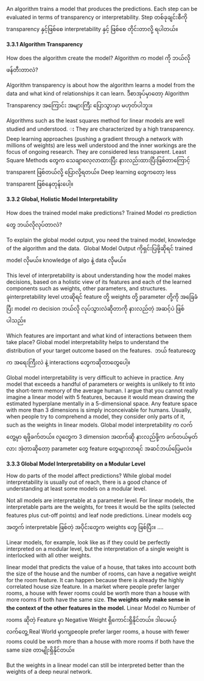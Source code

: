 An algorithm trains a model that produces the predictions.
Each step can be evaluated in terms of transparency or interpretability.
Step တစ်ခုချင်းစီကို transparency နှင့်ဖြစ်​စေ interpretability နှင့် ဖြစ်​စေ တိုင်းတာလို့ ရပါတယ်။

**3.3.1 Algorithm Transparency**

How does the algorithm create the model?
Algorithm က model ကို ဘယ်လို ဖန်တီးတာလဲ?

Algorithm transparency is about how the algorithm learns a model from the data and what kind of relationships it can learn.
ဒီစာအုပ်မှာ​တော့ Algorithm Transparency အ​ကြောင်း အများကြီး ​ပြောသွားမှာ မဟုတ်ပါဘူး။

Algorithms such as the least squares method for linear models are well studied and understood. း
They are characterized by a high transparency.
Deep learning approaches (pushing a gradient through a network with millions of weights) are less well understood and the inner workings are the focus of ongoing research.
They are considered less transparent.
Least Square Methods ​တွေက ​သေချာ​လေ့လာထားပြီး နားလည်းထားပြီးဖြစ်တာ​ကြောင့် transparent ဖြစ်တယ်လို့ ​ပြောလို့ရတယ်။
Deep learning ​တွေက​တော့ less transparent ဖြစ်​နေတုန်း​ပေါ့။

**3.3.2 Global, Holistic Model Interpretability**

How does the trained model make predictions?
Trained Model က prediction ​တွေ ဘယ်လိုလုပ်တာလဲ?

To explain the global model output, you need the trained model, knowledge of the algorithm and the data. 
Global Model Output ကိုရှင်းပြဖို့ဆိုရင် trained model လိုမယ်။ knowledge of algo နဲ့ data လိုမယ်။

This level of interpretability is about understanding how the model makes decisions, based on a holistic view of its features and each of the learned components such as weights, other parameters, and structures. 
ခုinterpretability level ဟာဆိုရင် feature တို့ weights တို့ parameter တို့ကို အ​ခြေခံပြီး model က decision ဘယ်လို လုပ်သွားလဲဆိုတာကို နားလည်တဲ့ အဆင့်ပဲ ဖြစ်ပါသည်။

Which features are important and what kind of interactions between them take place? 
Global model interpretability helps to understand the distribution of your target outcome based on the features. 
ဘယ် feature ​တွေက အ​​ရေးကြီးလဲ နဲ့ interactions ​တွေကဆိုတာ​တွေ​ပေါ့။

Global model interpretability is very difficult to achieve in practice. Any model that exceeds a handful of parameters or weights is unlikely to fit into the short-term memory of the average human. I argue that you cannot really imagine a linear model with 5 features, because it would mean drawing the estimated hyperplane mentally in a 5-dimensional space. Any feature space with more than 3 dimensions is simply inconceivable for humans. Usually, when people try to comprehend a model, they consider only parts of it, such as the weights in linear models.
Global model interpretability က လက်​တွေ့မှာ ရဖို့ခက်တယ်။ လူ​တွေက 3 dimension အထက်ဆို နားလည်ဖို့က ခက်တယ်မှတ်လား အဲ့တာဆို​တော့ parameter ​တွေ feature ​တွေများလာရင် အဆင်ဘယ်​ပြေမလဲ။

**3.3.3 Global Model Interpretability on a Modular Level**

How do parts of the model affect predictions?
While global model interpretability is usually out of reach, 
there is a good chance of understanding at least some models on a modular level. 

Not all models are interpretable at a parameter level.
For linear models, the interpretable parts are the weights, for trees it would be the splits (selected features plus cut-off points) and leaf node predictions.
Linear models ​တွေအတွက် interpretable ဖြစ်တဲ့ အပိုင်း​တွေက weights ​တွေ ဖြစ်ပြီး။ ....

Linear models, for example, look like as if they could be perfectly interpreted on a modular level, but the interpretation of a single weight is interlocked with all other weights. 

linear model that predicts the value of a house, that takes into account both the size of the house and the number of rooms, can have a negative weight for the room feature.  It can happen because there is already the highly correlated house size feature. In a market where people prefer larger rooms, a house with fewer rooms could be worth more than a house with more rooms if both have the same size. **The weights only make sense in the context of the other features in the model.**  Linear Model က Number of rooms ဆိုတဲ့ Feature မှာ Negative Weight ရှိကောင်းရှိနိုင်တယ်။ ဒါပေမယ့် လက်တွေ့ Real World မှာကျpeople prefer larger rooms, a house with fewer rooms could be worth more than a house with more rooms if both have the same size တာမျိုးရှိနိုင်တယ်။ 


But the weights in a linear model can still be interpreted better than the weights of a deep neural network.










